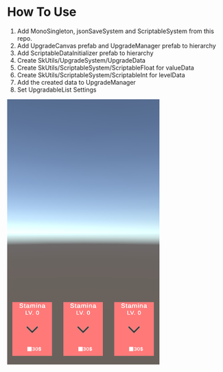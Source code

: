 # How To Use
1) Add  MonoSingleton, jsonSaveSystem and ScriptableSystem from this repo.
2) Add UpgradeCanvas prefab and UpgradeManager prefab to hierarchy
3) Add ScriptableDataInitializer prefab to hierarchy
4) Create SkUtils/UpgradeSystem/UpgradeData
5) Create SkUtils/ScriptableSystem/ScriptableFloat for valueData
6) Create SkUtils/ScriptableSystem/ScriptableInt for levelData
7) Add the created data to UpgradeManager
8) Set UpgradableList Settings

![Screenshot](UpgradeSystem.png)
